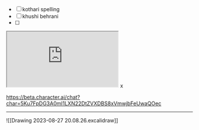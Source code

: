 - [ ] kothari spelling
- [ ] khushi behrani 
- [ ] 



<iframe src="https://github.com/paragon1006/Obsidian_git"></iframe>
x


https://beta.character.ai/chat?char=5Ku7FpDG3A0mI1LXN22DtZVXDBS8xVmwjbFeUwaQOec


****

![[Drawing 2023-08-27 20.08.26.excalidraw]]








